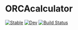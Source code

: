 # ORCAcalculator

[![Stable](https://img.shields.io/badge/docs-stable-blue.svg)](https://tjjarvinen.github.io/ORCAcalculator.jl/stable/)
[![Dev](https://img.shields.io/badge/docs-dev-blue.svg)](https://tjjarvinen.github.io/ORCAcalculator.jl/dev/)
[![Build Status](https://github.com/tjjarvinen/ORCAcalculator.jl/actions/workflows/CI.yml/badge.svg?branch=main)](https://github.com/tjjarvinen/ORCAcalculator.jl/actions/workflows/CI.yml?query=branch%3Amain)
